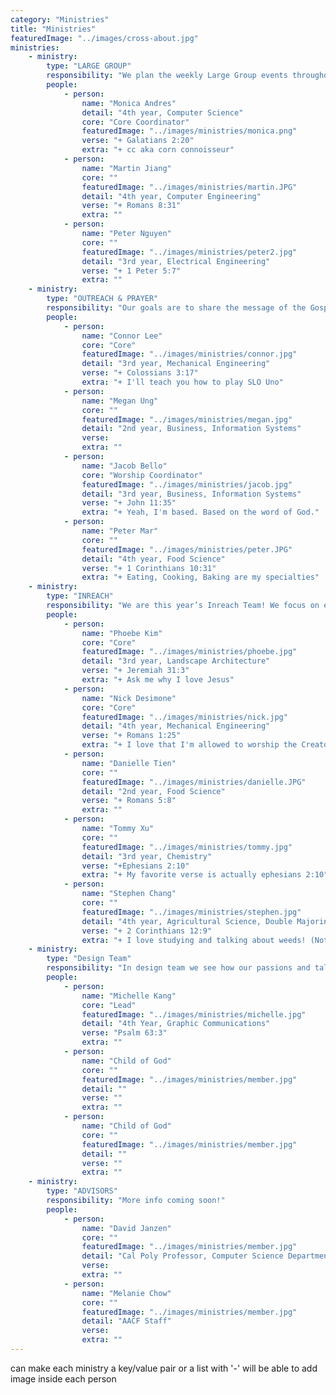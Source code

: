 ```yaml
---
category: "Ministries"
title: "Ministries"
featuredImage: "../images/cross-about.jpg"
ministries:
    - ministry:
        type: "LARGE GROUP"
        responsibility: "We plan the weekly Large Group events throughout the school year. From icebreakers and post large group events to activities and speakers, we try to make Large Group as God-centered and engaging as possible!"
        people:
            - person:
                name: "Monica Andres"
                detail: "4th year, Computer Science"
                core: "Core Coordinator"
                featuredImage: "../images/ministries/monica.png"
                verse: "+ Galatians 2:20"
                extra: "+ cc aka corn connoisseur"
            - person:
                name: "Martin Jiang"
                core: ""
                featuredImage: "../images/ministries/martin.JPG"
                detail: "4th year, Computer Engineering"
                verse: "+ Romans 8:31"
                extra: ""
            - person:
                name: "Peter Nguyen"
                core: ""
                featuredImage: "../images/ministries/peter2.jpg"
                detail: "3rd year, Electrical Engineering"
                verse: "+ 1 Peter 5:7"
                extra: ""
    - ministry:
        type: "OUTREACH & PRAYER"
        responsibility: "Our goals are to share the message of the Gospel with those around us and to unify our community through prayer."
        people:
            - person:
                name: "Connor Lee"
                core: "Core"
                featuredImage: "../images/ministries/connor.jpg"
                detail: "3rd year, Mechanical Engineering"
                verse: "+ Colossians 3:17"
                extra: "+ I'll teach you how to play SLO Uno"
            - person:
                name: "Megan Ung"
                core: ""
                featuredImage: "../images/ministries/megan.jpg"
                detail: "2nd year, Business, Information Systems"
                verse:
                extra: ""
            - person:
                name: "Jacob Bello"
                core: "Worship Coordinator"
                featuredImage: "../images/ministries/jacob.jpg"
                detail: "3rd year, Business, Information Systems"
                verse: "+ John 11:35"
                extra: "+ Yeah, I'm based. Based on the word of God."
            - person:
                name: "Peter Mar"
                core: ""
                featuredImage: "../images/ministries/peter.JPG"
                detail: "4th year, Food Science"
                verse: "+ 1 Corinthians 10:31"
                extra: "+ Eating, Cooking, Baking are my specialties"
    - ministry:
        type: "INREACH"
        responsibility: "We are this year’s Inreach Team! We focus on events that intentionally strengthen our relationships with one another and grow us toward God as a family. This will look like fellowship between the men’s and women’s communities, Bible studies, etc. Our desire is to love and be loved by God with unity."
        people:
            - person:
                name: "Phoebe Kim"
                core: "Core"
                featuredImage: "../images/ministries/phoebe.jpg"
                detail: "3rd year, Landscape Architecture"
                verse: "+ Jeremiah 31:3"
                extra: "+ Ask me why I love Jesus"
            - person:
                name: "Nick Desimone"
                core: "Core"
                featuredImage: "../images/ministries/nick.jpg"
                detail: "4th year, Mechanical Engineering"
                verse: "+ Romans 1:25"
                extra: "+ I love that I'm allowed to worship the Creator (capital C)"
            - person:
                name: "Danielle Tien"
                core: ""
                featuredImage: "../images/ministries/danielle.JPG"
                detail: "2nd year, Food Science"
                verse: "+ Romans 5:8"
                extra: ""
            - person:
                name: "Tommy Xu"
                core: ""
                featuredImage: "../images/ministries/tommy.jpg"
                detail: "3rd year, Chemistry"
                verse: "+Ephesians 2:10"
                extra: "+ My favorite verse is actually ephesians 2:10"
            - person:
                name: "Stephen Chang"
                core: ""
                featuredImage: "../images/ministries/stephen.jpg"
                detail: "4th year, Agricultural Science, Double Majoring in AEPS"
                verse: "+ 2 Corinthians 12:9"
                extra: "+ I love studying and talking about weeds! (Not the smoking kind!)"
    - ministry:
        type: "Design Team"
        responsibility: "In design team we see how our passions and talents can be used for God and others. We work together in creating graphics, apparel, social media content for the fellowship!"
        people:
            - person:
                name: "Michelle Kang"
                core: "Lead"
                featuredImage: "../images/ministries/michelle.jpg"
                detail: "4th Year, Graphic Communications"
                verse: "Psalm 63:3"
                extra: ""
            - person:
                name: "Child of God"
                core: ""
                featuredImage: "../images/ministries/member.jpg"
                detail: ""
                verse: ""
                extra: ""
            - person:
                name: "Child of God"
                core: ""
                featuredImage: "../images/ministries/member.jpg"
                detail: ""
                verse: ""
                extra: ""
    - ministry:
        type: "ADVISORS"
        responsibility: "More info coming soon!"
        people:
            - person:
                name: "David Janzen"
                core: ""
                featuredImage: "../images/ministries/member.jpg"
                detail: "Cal Poly Professor, Computer Science Department"
                verse:
                extra: ""
            - person:
                name: "Melanie Chow"
                core: ""
                featuredImage: "../images/ministries/member.jpg"
                detail: "AACF Staff"
                verse:
                extra: ""
---
```

can make each ministry a key/value pair or a list with '-'
will be able to add image inside each person
